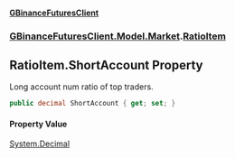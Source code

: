 #### [GBinanceFuturesClient](./index.md 'index')
### [GBinanceFuturesClient.Model.Market](./GBinanceFuturesClient-Model-Market.md 'GBinanceFuturesClient.Model.Market').[RatioItem](./GBinanceFuturesClient-Model-Market-RatioItem.md 'GBinanceFuturesClient.Model.Market.RatioItem')
## RatioItem.ShortAccount Property
Long account num ratio of top traders.  
```csharp
public decimal ShortAccount { get; set; }
```
#### Property Value
[System.Decimal](https://docs.microsoft.com/en-us/dotnet/api/System.Decimal 'System.Decimal')  
